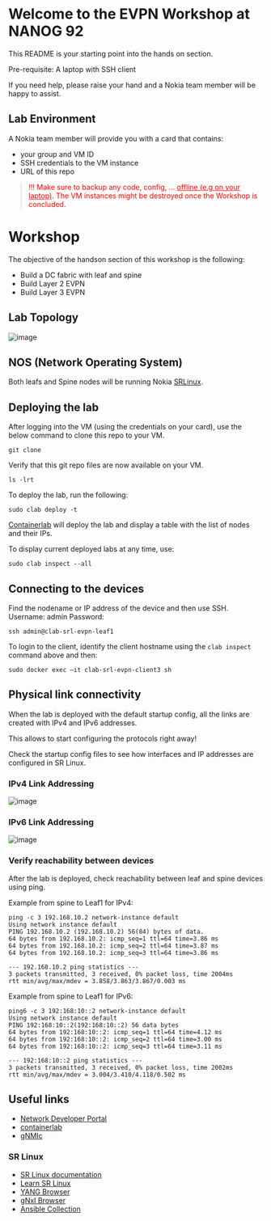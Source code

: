 # Welcome to the EVPN Workshop at NANOG 92
This README is your starting point into the hands on section.

Pre-requisite: A laptop with SSH client

If you need help, please raise your hand and a Nokia team member will be happy to assist.

## Lab Environment

A Nokia team member will provide you with a card that contains:
- your group and VM ID
- SSH credentials to the VM instance
- URL of this repo

> <p style="color:red">!!! Make sure to backup any code, config, ... <u> offline (e.g on your laptop)</u>. 
> The VM instances might be destroyed once the Workshop is concluded.</p>

# Workshop
The objective of the handson section of this workshop is the following:
- Build a DC fabric with leaf and spine
- Build Layer 2 EVPN
- Build Layer 3 EVPN

## Lab Topology
![image](lab-topology.jpg)

## NOS (Network Operating System)

Both leafs and Spine nodes will be running Nokia [SRLinux](https://www.nokia.com/networks/ip-networks/service-router-linux-NOS/).

## Deploying the lab

After logging into the VM (using the credentials on your card), use the below command to clone this repo to your VM.

```
git clone 
```

Verify that this git repo files are now available on your VM.

```
ls -lrt
```

To deploy the lab, run the following:

```
sudo clab deploy -t 
```

[Containerlab](https://containerlab.dev/) will deploy the lab and display a table with the list of nodes and their IPs.

To display current deployed labs at any time, use:

```
sudo clab inspect --all
```

## Connecting to the devices

Find the nodename or IP address of the device and then use SSH.
Username: admin
Password: <refer to the card>

```
ssh admin@clab-srl-evpn-leaf1
```

To login to the client, identify the client hostname using the `clab inspect` command above and then:

```
sudo docker exec –it clab-srl-evpn-client3 sh
```

## Physical link connectivity

When the lab is deployed with the default startup config, all the links are created with IPv4 and IPv6 addresses.

This allows to start configuring the protocols right away!

Check the startup config files to see how interfaces and IP addresses are configured in SR Linux.

### IPv4 Link Addressing

![image](lab-ipv4.jpg)

### IPv6 Link Addressing

![image](lab-ipv4.jpg)

### Verify reachability between devices

After the lab is deployed, check reachability between leaf and spine devices using ping.

Example from spine to Leaf1 for IPv4:

```
ping -c 3 192.168.10.2 network-instance default
Using network instance default
PING 192.168.10.2 (192.168.10.2) 56(84) bytes of data.
64 bytes from 192.168.10.2: icmp_seq=1 ttl=64 time=3.86 ms
64 bytes from 192.168.10.2: icmp_seq=2 ttl=64 time=3.87 ms
64 bytes from 192.168.10.2: icmp_seq=3 ttl=64 time=3.86 ms

--- 192.168.10.2 ping statistics ---
3 packets transmitted, 3 received, 0% packet loss, time 2004ms
rtt min/avg/max/mdev = 3.858/3.863/3.867/0.003 ms
```

Example from spine to Leaf1 for IPv6:

```
ping6 -c 3 192:168:10::2 network-instance default
Using network instance default
PING 192:168:10::2(192:168:10::2) 56 data bytes
64 bytes from 192:168:10::2: icmp_seq=1 ttl=64 time=4.12 ms
64 bytes from 192:168:10::2: icmp_seq=2 ttl=64 time=3.00 ms
64 bytes from 192:168:10::2: icmp_seq=3 ttl=64 time=3.11 ms

--- 192:168:10::2 ping statistics ---
3 packets transmitted, 3 received, 0% packet loss, time 2002ms
rtt min/avg/max/mdev = 3.004/3.410/4.118/0.502 ms
```


## Useful links

* [Network Developer Portal](https://network.developer.nokia.com/)
* [containerlab](https://containerlab.dev/)
* [gNMIc](https://gnmic.openconfig.net/)

### SR Linux
* [SR Linux documentation](https://documentation.nokia.com/srlinux/)
* [Learn SR Linux](https://learn.srlinux.dev/)
* [YANG Browser](https://yang.srlinux.dev/)
* [gNxI Browser](https://gnxi.srlinux.dev/)
* [Ansible Collection](https://learn.srlinux.dev/ansible/collection/)
